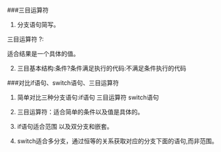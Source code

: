 ###三目运算符

1. 分支语句简写。

三目运算符   ?:   

适合结果是一个具体的值。

2. 三目基本结构:条件?条件满足执行的代码:不满足条件执行的代码

###对比if语句、switch语句、三目运算符
1. 简单对比三种分支语句:if语句     三目运算符      switch语句

2. 三目运算符：适合简单的条件以及值是具体的。

3. if语句适合范围  以及双分支和嵌套。

4. switch适合多分支，通过恒等的关系获取对应的分支下面的语句,而非范围。